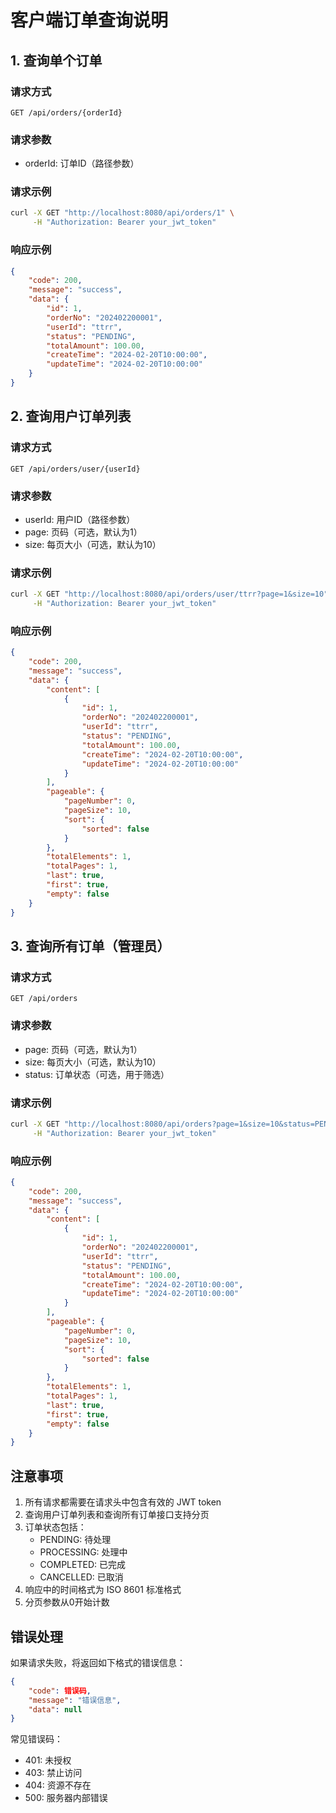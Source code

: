 # 客户端订单查询说明

## 1. 查询单个订单

### 请求方式
```
GET /api/orders/{orderId}
```

### 请求参数
- orderId: 订单ID（路径参数）

### 请求示例
```bash
curl -X GET "http://localhost:8080/api/orders/1" \
     -H "Authorization: Bearer your_jwt_token"
```

### 响应示例
```json
{
    "code": 200,
    "message": "success",
    "data": {
        "id": 1,
        "orderNo": "202402200001",
        "userId": "ttrr",
        "status": "PENDING",
        "totalAmount": 100.00,
        "createTime": "2024-02-20T10:00:00",
        "updateTime": "2024-02-20T10:00:00"
    }
}
```

## 2. 查询用户订单列表

### 请求方式
```
GET /api/orders/user/{userId}
```

### 请求参数
- userId: 用户ID（路径参数）
- page: 页码（可选，默认为1）
- size: 每页大小（可选，默认为10）

### 请求示例
```bash
curl -X GET "http://localhost:8080/api/orders/user/ttrr?page=1&size=10" \
     -H "Authorization: Bearer your_jwt_token"
```

### 响应示例
```json
{
    "code": 200,
    "message": "success",
    "data": {
        "content": [
            {
                "id": 1,
                "orderNo": "202402200001",
                "userId": "ttrr",
                "status": "PENDING",
                "totalAmount": 100.00,
                "createTime": "2024-02-20T10:00:00",
                "updateTime": "2024-02-20T10:00:00"
            }
        ],
        "pageable": {
            "pageNumber": 0,
            "pageSize": 10,
            "sort": {
                "sorted": false
            }
        },
        "totalElements": 1,
        "totalPages": 1,
        "last": true,
        "first": true,
        "empty": false
    }
}
```

## 3. 查询所有订单（管理员）

### 请求方式
```
GET /api/orders
```

### 请求参数
- page: 页码（可选，默认为1）
- size: 每页大小（可选，默认为10）
- status: 订单状态（可选，用于筛选）

### 请求示例
```bash
curl -X GET "http://localhost:8080/api/orders?page=1&size=10&status=PENDING" \
     -H "Authorization: Bearer your_jwt_token"
```

### 响应示例
```json
{
    "code": 200,
    "message": "success",
    "data": {
        "content": [
            {
                "id": 1,
                "orderNo": "202402200001",
                "userId": "ttrr",
                "status": "PENDING",
                "totalAmount": 100.00,
                "createTime": "2024-02-20T10:00:00",
                "updateTime": "2024-02-20T10:00:00"
            }
        ],
        "pageable": {
            "pageNumber": 0,
            "pageSize": 10,
            "sort": {
                "sorted": false
            }
        },
        "totalElements": 1,
        "totalPages": 1,
        "last": true,
        "first": true,
        "empty": false
    }
}
```

## 注意事项

1. 所有请求都需要在请求头中包含有效的 JWT token
2. 查询用户订单列表和查询所有订单接口支持分页
3. 订单状态包括：
   - PENDING: 待处理
   - PROCESSING: 处理中
   - COMPLETED: 已完成
   - CANCELLED: 已取消
4. 响应中的时间格式为 ISO 8601 标准格式
5. 分页参数从0开始计数

## 错误处理

如果请求失败，将返回如下格式的错误信息：

```json
{
    "code": 错误码,
    "message": "错误信息",
    "data": null
}
```

常见错误码：
- 401: 未授权
- 403: 禁止访问
- 404: 资源不存在
- 500: 服务器内部错误 